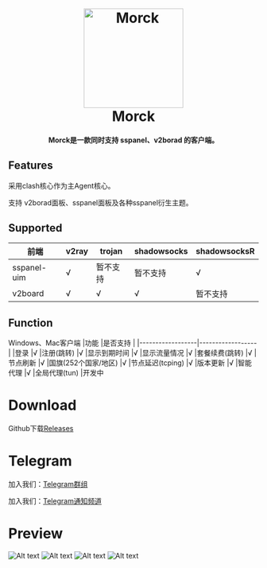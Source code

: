 <h1 align="center">
  <img src="https://github.com/wp0qw/morck_client/blob/main/morck.png?raw=true" alt="Morck" width="200">
  <br>Morck<br>
</h1>

<h4 align="center">Morck是一款同时支持 sspanel、v2borad 的客户端。</h4>

## Features

采用clash核心作为主Agent核心。

支持 v2borad面板、sspanel面板及各种sspanel衍生主题。


## Supported

|前端              |v2ray              |trojan           |shadowsocks           |shadowsocksR           |
|------------------|------------------|------------------|------------------|------------------|
|sspanel-uim	   |√                 |暂不支持                 |暂不支持                 |√                 |
|v2board	   |√                 |√                 |√                 |暂不支持                 |

## Function
Windows、Mac客户端
|功能              |是否支持              |
|------------------|------------------|
|登录                 |√ 
|注册(跳转)                 |√
|显示到期时间                 |√
|显示流量情况                 |√
|套餐续费(跳转)                 |√
|节点刷新                 |√
|国旗(252个国家/地区)                 |√
|节点延迟(tcping)                 |√
|版本更新                 |√
|智能代理                 |√
|全局代理(tun)                 |开发中

# Download
Github下载[Releases](https://github.com/wp0qw/morck_client/releases)

# Telegram

加入我们：[Telegram群组](https://t.me/morckcs)

加入我们：[Telegram通知频道](https://t.me/morckgroup)

# Preview

![Alt text](https://github.com/wp0qw/morck_client/blob/main/pic_202102101.PNG)
![Alt text](https://github.com/wp0qw/morck_client/blob/main/pic_202102102.PNG)
![Alt text](https://github.com/wp0qw/morck_client/blob/main/pic_202102103.PNG)
![Alt text](https://github.com/wp0qw/morck_client/blob/main/pic_202102104.PNG)

